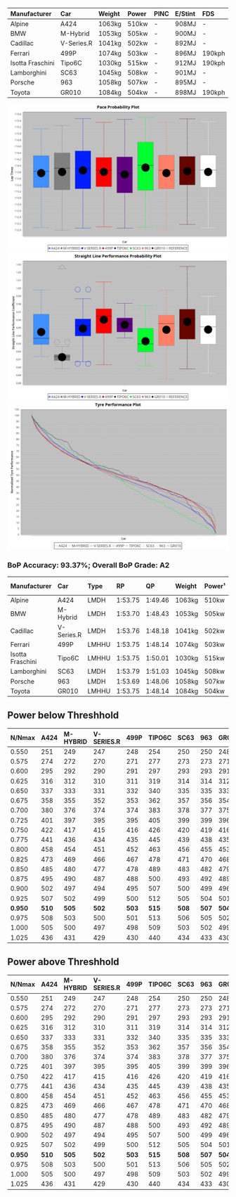 | Manufacturer     | Car        | Weight | Power | PINC    | E/Stint | FDS     |
|:-|:-|:-|:-|:-|:-|:-|
| Alpine           | A424       | 1063kg | 510kw |    -    | 908MJ   |    -    |
| BMW              | M-Hybrid   | 1053kg | 505kw |    -    | 900MJ   |    -    |
| Cadillac         | V-Series.R | 1041kg | 502kw |    -    | 892MJ   |    -    |
| Ferrari          | 499P       | 1074kg | 503kw |    -    | 896MJ   | 190kph  |
| Isotta Fraschini | Tipo6C     | 1030kg | 515kw |    -    | 912MJ   | 190kph  |
| Lamborghini      | SC63       | 1045kg | 508kw |    -    | 901MJ   |    -    |
| Porsche          | 963        | 1058kg | 507kw |    -    | 895MJ   |    -    |
| Toyota           | GR010      | 1084kg | 504kw |    -    | 898MJ   | 190kph  |

![PACECHART](./IMG/ACOMETHOD.png)
![STRAIGHTLINEPERFORMANCECHART](./IMG/ACOMETHOD_sp.png)
![TYREPERFORMANCECHART](./IMG/ACOMETHOD_tw.png)

### BoP Accuracy: 93.37%; Overall BoP Grade: A2
| Manufacturer     | Car        | Type  | RP      | QP      | Weight | Power¹ | Threshhold | PINC    | Power² | E/Stint | AVG Vmax  | FDS     | RDLC | L/Stint | BOP-Grade | Model Accuracy | Model Points | Match%  |
|:-|:-|:-|:-|:-|:-|:-|:-|:-|:-|:-|:-|:-|:-|:-|:-|:-|:-|:-|
| Alpine           | A424       | LMDH  | 1:53.75 | 1:49.46 | 1063kg | 510kw  | 210.0kph   |    -    | 510kw  |  908MJ  | 278.07kph |    -    | 0.99 | 35      | +C1       | 100.00%        | 642          | 75.09%  |
| BMW              | M-Hybrid   | LMDH  | 1:53.70 | 1:48.43 | 1053kg | 505kw  | 210.0kph   |    -    | 505kw  |  900MJ  | 274.36kph |    -    | 1.01 | 35      | ~A1       | 100.00%        | 1714         | 96.26%  |
| Cadillac         | V-Series.R | LMDH  | 1:53.76 | 1:48.18 | 1041kg | 502kw  | 210.0kph   |    -    | 502kw  |  892MJ  | 278.45kph |    -    | 1.02 | 35      | ~A1       | 98.95%         | 2271         | 100.00% |
| Ferrari          | 499P       | LMHHU | 1:53.75 | 1:48.14 | 1074kg | 503kw  | 210.0kph   |    -    | 503kw  |  896MJ  | 279.50kph | 190kph  | 1.02 | 35      | ~A1       | 99.93%         | 2718         | 99.84%  |
| Isotta Fraschini | Tipo6C     | LMHHU | 1:53.75 | 1:50.01 | 1030kg | 515kw  | 210.0kph   |    -    | 515kw  |  912MJ  | 280.87kph | 190kph  | 1.08 | 35      | +C1       | 92.36%         | 133          | 77.30%  |
| Lamborghini      | SC63       | LMDH  | 1:53.79 | 1:51.03 | 1045kg | 508kw  | 210.0kph   |    -    | 508kw  |  901MJ  | 276.80kph |    -    | 1.05 | 35      | ~A1       | 96.54%         | 418          | 100.00% |
| Porsche          | 963        | LMDH  | 1:53.69 | 1:48.06 | 1058kg | 507kw  | 210.0kph   |    -    | 507kw  |  895MJ  | 278.44kph |    -    | 1.00 | 35      | ~A1       | 99.98%         | 6168         | 98.47%  |
| Toyota           | GR010      | LMHHU | 1:53.75 | 1:48.14 | 1084kg | 504kw  | 210.0kph   |    -    | 504kw  |  898MJ  | 278.86kph | 190kph  | 1.01 | 35      | ~A1       | 98.53%         | 3557         | 100.00% |

## Power below Threshhold
| N/Nmax    | A424    | M-HYBRID | V-SERIES.R | 499P    | TIPO6C  | SC63    | 963     | GR010   |
|:-|:-|:-|:-|:-|:-|:-|:-|:-|
|  0.550    |  251    |  249     |  247       |  248    |  254    |  250    |  250    |  248    |
|  0.575    |  274    |  272     |  270       |  271    |  277    |  273    |  273    |  271    |
|  0.600    |  295    |  292     |  290       |  291    |  297    |  293    |  293    |  291    |
|  0.625    |  316    |  312     |  310       |  311    |  319    |  314    |  314    |  312    |
|  0.650    |  337    |  333     |  331       |  332    |  340    |  335    |  335    |  333    |
|  0.675    |  358    |  355     |  352       |  353    |  362    |  357    |  356    |  354    |
|  0.700    |  380    |  376     |  374       |  374    |  383    |  378    |  377    |  375    |
|  0.725    |  401    |  397     |  395       |  395    |  405    |  399    |  399    |  396    |
|  0.750    |  422    |  417     |  415       |  416    |  426    |  420    |  419    |  416    |
|  0.775    |  441    |  436     |  434       |  435    |  445    |  439    |  438    |  435    |
|  0.800    |  458    |  454     |  451       |  452    |  463    |  456    |  455    |  453    |
|  0.825    |  473    |  469     |  466       |  467    |  478    |  471    |  470    |  468    |
|  0.850    |  485    |  480     |  477       |  478    |  489    |  483    |  482    |  479    |
|  0.875    |  495    |  490     |  487       |  488    |  500    |  493    |  492    |  489    |
|  0.900    |  502    |  497     |  494       |  495    |  507    |  500    |  499    |  496    |
|  0.925    |  507    |  502     |  499       |  500    |  512    |  505    |  504    |  501    |
| **0.950** | **510** | **505**  | **502**    | **503** | **515** | **508** | **507** | **504** |
|  0.975    |  508    |  503     |  500       |  501    |  513    |  506    |  505    |  502    |
|  1.000    |  505    |  500     |  497       |  498    |  509    |  503    |  502    |  499    |
|  1.025    |  436    |  431     |  429       |  430    |  440    |  434    |  433    |  430    |

## Power above Threshhold
| N/Nmax    | A424    | M-HYBRID | V-SERIES.R | 499P    | TIPO6C  | SC63    | 963     | GR010   |
|:-|:-|:-|:-|:-|:-|:-|:-|:-|
|  0.550    |  251    |  249     |  247       |  248    |  254    |  250    |  250    |  248    |
|  0.575    |  274    |  272     |  270       |  271    |  277    |  273    |  273    |  271    |
|  0.600    |  295    |  292     |  290       |  291    |  297    |  293    |  293    |  291    |
|  0.625    |  316    |  312     |  310       |  311    |  319    |  314    |  314    |  312    |
|  0.650    |  337    |  333     |  331       |  332    |  340    |  335    |  335    |  333    |
|  0.675    |  358    |  355     |  352       |  353    |  362    |  357    |  356    |  354    |
|  0.700    |  380    |  376     |  374       |  374    |  383    |  378    |  377    |  375    |
|  0.725    |  401    |  397     |  395       |  395    |  405    |  399    |  399    |  396    |
|  0.750    |  422    |  417     |  415       |  416    |  426    |  420    |  419    |  416    |
|  0.775    |  441    |  436     |  434       |  435    |  445    |  439    |  438    |  435    |
|  0.800    |  458    |  454     |  451       |  452    |  463    |  456    |  455    |  453    |
|  0.825    |  473    |  469     |  466       |  467    |  478    |  471    |  470    |  468    |
|  0.850    |  485    |  480     |  477       |  478    |  489    |  483    |  482    |  479    |
|  0.875    |  495    |  490     |  487       |  488    |  500    |  493    |  492    |  489    |
|  0.900    |  502    |  497     |  494       |  495    |  507    |  500    |  499    |  496    |
|  0.925    |  507    |  502     |  499       |  500    |  512    |  505    |  504    |  501    |
| **0.950** | **510** | **505**  | **502**    | **503** | **515** | **508** | **507** | **504** |
|  0.975    |  508    |  503     |  500       |  501    |  513    |  506    |  505    |  502    |
|  1.000    |  505    |  500     |  497       |  498    |  509    |  503    |  502    |  499    |
|  1.025    |  436    |  431     |  429       |  430    |  440    |  434    |  433    |  430    |
